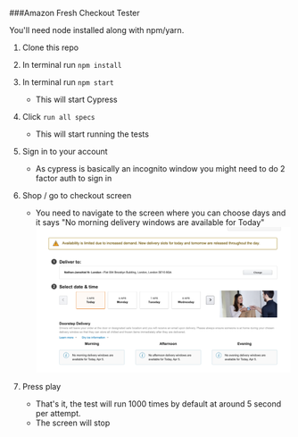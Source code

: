 ###Amazon Fresh Checkout Tester

You'll need node installed along with npm/yarn.

1. Clone this repo

2. In terminal run `npm install`

3. In terminal run `npm start`
    - This will start Cypress

4. Click `run all specs`
    - This will start running the tests

5. Sign in to your account
    - As cypress is basically an incognito window you might need to do 2 factor auth to sign in
    
6. Shop / go to checkout screen
    - You need to navigate to the screen where you can choose days and it says "No morning delivery windows are available for Today"
    ![alt text](/images/checkout.png "Logo Title Text 1")


7. Press play
    - That's it, the test will run 1000 times by default at around 5 second per attempt.
    - The screen will stop
